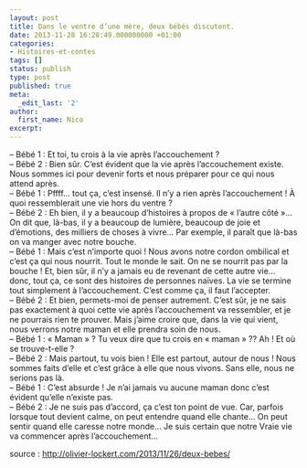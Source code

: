 ```yaml
---
layout: post
title: Dans le ventre d’une mère, deux bébés discutent.
date: 2013-11-28 16:28:49.000000000 +01:00
categories:
- Histoires-et-contes
tags: []
status: publish
type: post
published: true
meta:
  _edit_last: '2'
author:
  first_name: Nico
excerpt:
---
```

<p>– Bébé 1 : Et toi, tu crois à la vie après l’accouchement ?<br />
– Bébé 2 : Bien sûr. C’est évident que la vie après l’accouchement existe. Nous sommes ici pour devenir forts et nous préparer pour ce qui nous attend après.<br />
– Bébé 1 : Pffff... tout ça, c’est insensé. Il n’y a rien après l’accouchement ! À quoi ressemblerait une vie hors du ventre ?<br />
– Bébé 2 : Eh bien, il y a beaucoup d’histoires à propos de « l’autre côté »... On dit que, là-bas, il y a beaucoup de lumière, beaucoup de joie et d’émotions, des milliers de choses à vivre... Par exemple, il paraît que là-bas on va manger avec notre bouche.<br />
– Bébé 1 : Mais c’est n’importe quoi ! Nous avons notre cordon ombilical et c’est ça qui nous nourrit. Tout le monde le sait. On ne se nourrit pas par la bouche ! Et, bien sûr, il n’y a jamais eu de revenant de cette autre vie... donc, tout ça, ce sont des histoires de personnes naïves. La vie se termine tout simplement à l’accouchement. C’est comme ça, il faut l’accepter.<br />
– Bébé 2 : Et bien, permets-moi de penser autrement. C’est sûr, je ne sais pas exactement à quoi cette vie après l’accouchement va ressembler, et je ne pourrais rien te prouver. Mais j’aime croire que, dans la vie qui vient, nous verrons notre maman et elle prendra soin de nous.<br />
– Bébé 1 : « Maman » ? Tu veux dire que tu crois en « maman » ?? Ah ! Et où se trouve-t-elle ?<br />
– Bébé 2 : Mais partout, tu vois bien ! Elle est partout, autour de nous ! Nous sommes faits d’elle et c’est grâce à elle que nous vivons. Sans elle, nous ne serions pas là.<br />
– Bébé 1 : C’est absurde ! Je n’ai jamais vu aucune maman donc c’est évident qu’elle n’existe pas.<br />
– Bébé 2 : Je ne suis pas d’accord, ça c’est ton point de vue. Car, parfois lorsque tout devient calme, on peut entendre quand elle chante... On peut sentir quand elle caresse notre monde... Je suis certain que notre Vraie vie va commencer après l’accouchement...</p>
<p>source : <a href="http://olivier-lockert.com/2013/11/26/deux-bebes/">http://olivier-lockert.com/2013/11/26/deux-bebes/</a></p>
<p>&nbsp;</p>
<p>&nbsp;</p>
